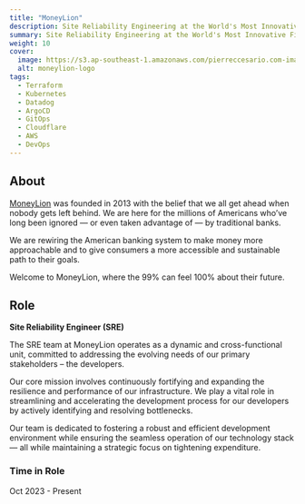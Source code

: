 ```yaml
---
title: "MoneyLion"
description: Site Reliability Engineering at the World's Most Innovative Finance and Technology Company
summary: Site Reliability Engineering at the World's Most Innovative Finance and Technology Company
weight: 10
cover:
  image: https://s3.ap-southeast-1.amazonaws.com/pierreccesario.com-images/experience/moneylion/moneylion-logo.webp
  alt: moneylion-logo
tags:
  - Terraform
  - Kubernetes
  - Datadog
  - ArgoCD
  - GitOps
  - Cloudflare
  - AWS
  - DevOps
---
```


## About

[MoneyLion](https://www.moneylion.com) was founded in 2013 with the belief that we all get ahead when nobody gets left behind. We are here for the millions of Americans who’ve long been ignored — or even taken advantage of — by traditional banks.

We are rewiring the American banking system to make money more approachable and to give consumers a more accessible and sustainable path to their goals.

Welcome to MoneyLion, where the 99% can feel 100% about their future.

## Role

**Site Reliability Engineer (SRE)**

The SRE team at MoneyLion operates as a dynamic and cross-functional unit, committed to addressing the evolving needs of our primary stakeholders – the developers.

Our core mission involves continuously fortifying and expanding the resilience and performance of our infrastructure. We play a vital role in streamlining and accelerating the development process for our developers by actively identifying and resolving bottlenecks.

Our team is dedicated to fostering a robust and efficient development environment while ensuring the seamless operation of our technology stack — all while maintaining a strategic focus on tightening expenditure.

### Time in Role

Oct 2023 - Present
